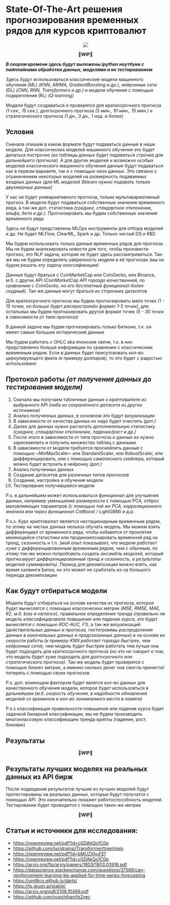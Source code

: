 # State-Of-The-Art решения прогнозирования временных рядов для курсов криптовалют

<p align="center">
 <img src="https://github.com/Omegon226/Cryptocurrency_Rate_Forecasting/assets/69383841/11c2f5bd-4462-413f-a0a5-76533e863f7b"/>
</p>

<p align="center">
  <b>
    🚧WIP🚧
  </b>
</p>

***В скором времени здесь будут выложены ipython ноутбуки с пайплайнами обработки данных, моделями и их тестированием***

Здесь будут использоваться классические модели машинного обучения (ML) *(KNN, ARIMA, GradientBoosting и др.)*, нейронные сети (DL) *(CNN, RNN, Transformers и др.)* и модели обучения с помощью подкрепления (RL) *(Q-learning)*

Модели будут создаваться и проверятся для краткосрочного прогноза *(1 сек., 15 сек.)*, долгосрочного прогноза *(5 мин., 10 мин., 15 мин.)* и стратегического прогноза *(1 дн., 3 дн., 1 нед. и более)*

## Условия

Сначала опишем в каком формате будут подаваться данные в наши модели. Для классических моделей машинного обучения это будет делаться построчно *(из таблицы данных будет подаваться строчка для дальнейшего прогноза)*. А для других моделей и возможно особых моделей классического машинного обучения данные будут подаваться как в первом варианте, так и с помощью окон данных. Это связано с ограничением некоторых моделей на размерность подаваемых входных данных *(для ML моделей Sklearn нужно подавать только двухмерные данные)*

У нас не будет унивариативного прогноза, только мультивариативный прогноз. В модели будут подаваться собственные значения временного ряда, а так-же доп. статистика *(среднее, стандартное отклонение, альфа, бета и др.)*. Прогнозировать мы будем собственные значения временного ряда

Здесь не будут представлены MLOps инструменты для отбора моделей и др. Не будет MLFlow, ClearML, Spark и др. Только чистый DS и R&D

Мы будем использовать только данные временных рядов для прогноза. Мы не будем анализировать новости для того, чтобы произвести прогноз, это NLP задача, которая не будет здесь рассматриваться. Так-же мы не будем определять уверенность модели в её прогнозах *(мы не будем решать эту задачу классификации)*

Данные будут браться с CoinMarketCap или CoinGecko, или Binance, м.б. с других API *(CoinMarketCap API гораздо качественней, по сравнению с CoinGecko, но его бесплатный функционал более скудный)*. Так-же данные могут браться из сторонних датасетов

Для краткосрочного прогноза мы будем прогнозировать мало точек *(1 - 15 точек, но больше будет распространён формат 1-5 точек)*, для остальных мы будем прогназировать другой формат точек *(5 - 30 точек в зависимости от типа прогноза)*

В данной задаче мы будем прогназировать только Биткоин, т.к. он имеет самые большие исторические данные

Мы будем работать с OHLC aka японские свечи, т.к. в них представленно больше информации по сравнение с классическим временным рядом. Если в данных будет присутсвовать кол-во циркулирующего фиата *(к примеру долларов)*, то это будет с радостью использовано

## Протокол работы *(от получения данных до тестирования модели)*

1) Сначала мы получаем табличные данные о криптовалюте из выбранного API *(либо из сохранённого датасета из других источников)*
2) Анализ полученных данных, в основном это будут визуализации
3) В зависимости от качества данных их надо будет очистить *(доп.)*
4) Далее для данных нужно расчитать дополнительную статистику *(среднее, стандартное отклонение, падение/рост и др.)*
5) После этого в зависимости от типа прогноза и данных их нужно заресемплить и получить множество таблиц с данными
6) В зависимости от модели требуется проскейлить данные с помощью ~MinMaxScaler~ или StandardScaler, или RobustScaler, или дифференцировать, или с помощью самописного скейлера, который можно будет встроить в нейронку *(доп.)*
7) Анализ полученных данных
8) Создание датасетов для различных типов прогнозов
9) Создание, настройка и обучение модели
10) Тестирование получившейся модели

P.s. в дальнейшем может использоваться функционал для улучшения данных, например уменьшение размерности с помощью PCA, отброс маловлияющих параметров *(с помощью той же PCA, корреляционного анализа или через функционал CatBoost / LightGBM)* и д.р.

P.s.s. Курс криптовалют является нестационарным временным рядом, по этому на чистых данных нельяза обучать модель. Мы можем взять дифференциал от временного ряда, чтобы избавится от проклятия меняющейся статистики или продекомпозировать временной ряд на тренд, сезонность и т.п. *(мой опыт показывает, что модели работает хуже с дифференцированным временным рядом, чем с обычным, по этому так-же можно попробовать создать ансамбль моделей, который прогнозирует дифференцированный тренд и сезонность, а результаты моделей суммировать)*. Период для декомпозиции можно взять, как время халвинга Битка, но это может не сработать из-за большого периода декомпозиции

## Как будут отбираться модели

Модели будут отбираться на основе качества их прогноза, которое будет вычислятся с помощью классических метрик *(MSE, RMSE, MAE, R2, м.б. bias и variance)*, правильное определение тренда *(правильно ли модель классифицировала повышение или падение курса, это будет вычислятся с помощью ROC-AUC, F1)*, а так-же визуализаций *(действительных данных и прогноза, гистограммы распределения данных в изначальных данных и предсказанных данных)* и на основе их скорости работы *(к примеру KNN работает гораздо быстрее, чем нейронные сети)*, чем модель будет быстрее работать тем лучше она будет подходить для краткосрочного прогноза *(но это не говорит о том, что модель будет хуже подходить для долгосрочного или стратегического прогноза)*. Так-же модель будет проверятся с помощью бизнес метрик, а именно сколько денег она смогла принести/потерять с помощью своих прогнозов

P.s. доп. влияющим фактором будет являтся кол-во данных для качественного обучения модели, которое будет использовться в дальнейшем *(м.б. скорость обучения, в надобности обновления моделей со временем и кол-во занимаемого места в памяти)*

P.s.s классификация правильности повышения или падения курса будет задачкой бинарной классификации, мы не будем производить многоклассовую классификацию тренда крипты (падение, рост, боковик)

## Результаты

<p align="center">
  <b>
    🚧WIP🚧
  </b>
</p>

## Результаты лучших моделях на реальных данных из API бирж

После подведения результатов лучшие из лучших моделей будут протестированы на реальных данных, которые будут получатся с помощью API. Это окончательно покажет работоспособность моделей. Тестирование будет проводится с помощью таких-же метрик

<p align="center">
  <b>
    🚧WIP🚧
  </b>
</p>


## Статьи и источники для исследования:

- https://openreview.net/pdf?id=cGDAkQo1C0p
- https://github.com/lucidrains/iTransformer/tree/main
- https://openreview.net/pdf?id=bMUZXhuFEf
- https://openreview.net/pdf?id=cGDAkQo1C0p
- https://arxiv.org/ftp/arxiv/papers/1803/1803.03916.pdf
- https://datascience.stackexchange.com/questions/37589/can-reinforcement-learning-be-applied-for-time-series-forecasting
- https://unit8co.github.io/darts/
- https://ts.gluon.ai/stable/
- https://arxiv.org/pdf/2106.10466.pdf
- https://github.com/yuezhihan/ts2vec

